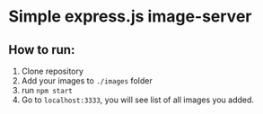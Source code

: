# Simple express.js image-server

## How to run:

1. Clone repository
2. Add your images to `./images` folder
3. run `npm start`
4. Go to `localhost:3333`, you will see list of all images you added.